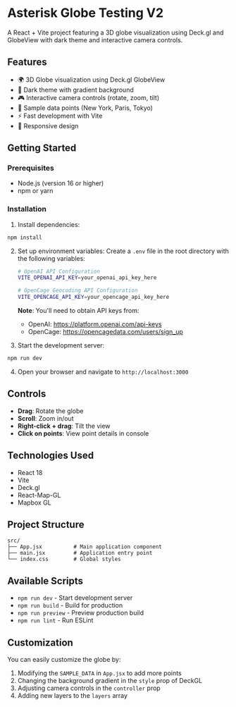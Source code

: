 # Asterisk Globe Testing V2

A React + Vite project featuring a 3D globe visualization using Deck.gl and GlobeView with dark theme and interactive camera controls.

## Features

- 🌍 3D Globe visualization using Deck.gl GlobeView
- 🎨 Dark theme with gradient background
- 🎮 Interactive camera controls (rotate, zoom, tilt)
- 📍 Sample data points (New York, Paris, Tokyo)
- ⚡ Fast development with Vite
- 📱 Responsive design

## Getting Started

### Prerequisites

- Node.js (version 16 or higher)
- npm or yarn

### Installation

1. Install dependencies:
```bash
npm install
```

2. Set up environment variables:
   Create a `.env` file in the root directory with the following variables:
   ```bash
   # OpenAI API Configuration
   VITE_OPENAI_API_KEY=your_openai_api_key_here
   
   # OpenCage Geocoding API Configuration
   VITE_OPENCAGE_API_KEY=your_opencage_api_key_here
   ```
   
   **Note**: You'll need to obtain API keys from:
   - OpenAI: https://platform.openai.com/api-keys
   - OpenCage: https://opencagedata.com/users/sign_up

3. Start the development server:
```bash
npm run dev
```

4. Open your browser and navigate to `http://localhost:3000`

## Controls

- **Drag**: Rotate the globe
- **Scroll**: Zoom in/out
- **Right-click + drag**: Tilt the view
- **Click on points**: View point details in console

## Technologies Used

- React 18
- Vite
- Deck.gl
- React-Map-GL
- Mapbox GL

## Project Structure

```
src/
├── App.jsx          # Main application component
├── main.jsx         # Application entry point
└── index.css        # Global styles
```

## Available Scripts

- `npm run dev` - Start development server
- `npm run build` - Build for production
- `npm run preview` - Preview production build
- `npm run lint` - Run ESLint

## Customization

You can easily customize the globe by:

1. Modifying the `SAMPLE_DATA` in `App.jsx` to add more points
2. Changing the background gradient in the `style` prop of DeckGL
3. Adjusting camera controls in the `controller` prop
4. Adding new layers to the `layers` array 